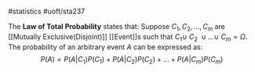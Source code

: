 #statistics 
#uoft/sta237 


The **Law of Total Probability** states that:
Suppose $C_1, C_2,...,C_m$ are [[Mutually Exclusive(Disjoint)]] [[Event]]s such that $C_1 \cup \ C_2 \ \cup ... \cup \ C_m = \Omega$. The probability of an arbitrary event $A$ can be expressed as: $$P(A)=P(A|C_1)P(C_1)+P(A|C_2)P(C_2)+...+P(A|C_m)P(C_m)$$